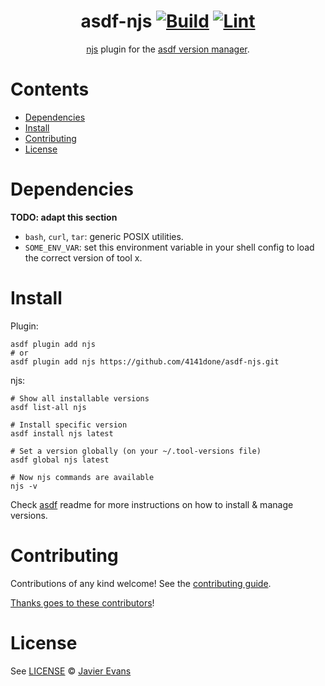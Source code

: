 <div align="center">

# asdf-njs [![Build](https://github.com/4141done/asdf-njs/actions/workflows/build.yml/badge.svg)](https://github.com/4141done/asdf-njs/actions/workflows/build.yml) [![Lint](https://github.com/4141done/asdf-njs/actions/workflows/lint.yml/badge.svg)](https://github.com/4141done/asdf-njs/actions/workflows/lint.yml)


[njs](https://nginx.org/en/docs/njs/) plugin for the [asdf version manager](https://asdf-vm.com).

</div>

# Contents

- [Dependencies](#dependencies)
- [Install](#install)
- [Contributing](#contributing)
- [License](#license)

# Dependencies

**TODO: adapt this section**

- `bash`, `curl`, `tar`: generic POSIX utilities.
- `SOME_ENV_VAR`: set this environment variable in your shell config to load the correct version of tool x.

# Install

Plugin:

```shell
asdf plugin add njs
# or
asdf plugin add njs https://github.com/4141done/asdf-njs.git
```

njs:

```shell
# Show all installable versions
asdf list-all njs

# Install specific version
asdf install njs latest

# Set a version globally (on your ~/.tool-versions file)
asdf global njs latest

# Now njs commands are available
njs -v
```

Check [asdf](https://github.com/asdf-vm/asdf) readme for more instructions on how to
install & manage versions.

# Contributing

Contributions of any kind welcome! See the [contributing guide](contributing.md).

[Thanks goes to these contributors](https://github.com/4141done/asdf-njs/graphs/contributors)!

# License

See [LICENSE](LICENSE) © [Javier Evans](https://github.com/4141done/)
